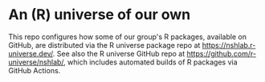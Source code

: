 # An (R) universe of our own

This repo configures how some of our group's R packages, available on GitHub,
are distributed via the R universe package repo at
<https://nshlab.r-universe.dev/>. See also the R universe GitHub repo at
<https://github.com/r-universe/nshlab/>, which includes automated builds of R
packages via GitHub Actions.
